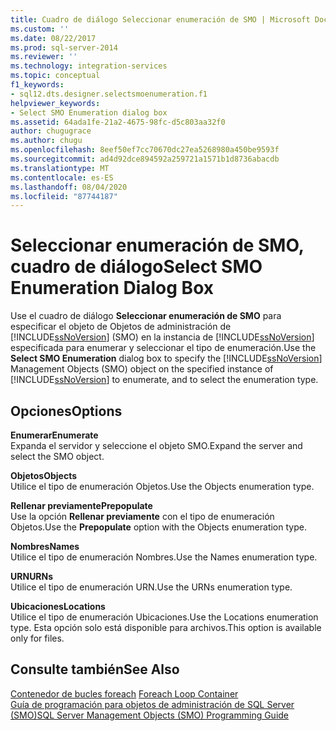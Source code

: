 ```yaml
---
title: Cuadro de diálogo Seleccionar enumeración de SMO | Microsoft Docs
ms.custom: ''
ms.date: 08/22/2017
ms.prod: sql-server-2014
ms.reviewer: ''
ms.technology: integration-services
ms.topic: conceptual
f1_keywords:
- sql12.dts.designer.selectsmoenumeration.f1
helpviewer_keywords:
- Select SMO Enumeration dialog box
ms.assetid: 64ada1fe-21a2-4675-98fc-d5c803aa32f0
author: chugugrace
ms.author: chugu
ms.openlocfilehash: 8eef50ef7cc70670dc27ea5268980a450be9593f
ms.sourcegitcommit: ad4d92dce894592a259721a1571b1d8736abacdb
ms.translationtype: MT
ms.contentlocale: es-ES
ms.lasthandoff: 08/04/2020
ms.locfileid: "87744187"
---
```

# <a name="select-smo-enumeration-dialog-box"></a><span data-ttu-id="df572-102">Seleccionar enumeración de SMO, cuadro de diálogo</span><span class="sxs-lookup"><span data-stu-id="df572-102">Select SMO Enumeration Dialog Box</span></span>
  <span data-ttu-id="df572-103">Use el cuadro de diálogo **Seleccionar enumeración de SMO** para especificar el objeto de Objetos de administración de [!INCLUDE[ssNoVersion](../includes/ssnoversion-md.md)] (SMO) en la instancia de [!INCLUDE[ssNoVersion](../includes/ssnoversion-md.md)] especificada para enumerar y seleccionar el tipo de enumeración.</span><span class="sxs-lookup"><span data-stu-id="df572-103">Use the **Select SMO Enumeration** dialog box to specify the [!INCLUDE[ssNoVersion](../includes/ssnoversion-md.md)] Management Objects (SMO) object on the specified instance of [!INCLUDE[ssNoVersion](../includes/ssnoversion-md.md)] to enumerate, and to select the enumeration type.</span></span>  
  
## <a name="options"></a><span data-ttu-id="df572-104">Opciones</span><span class="sxs-lookup"><span data-stu-id="df572-104">Options</span></span>  
 <span data-ttu-id="df572-105">**Enumerar**</span><span class="sxs-lookup"><span data-stu-id="df572-105">**Enumerate**</span></span>  
 <span data-ttu-id="df572-106">Expanda el servidor y seleccione el objeto SMO.</span><span class="sxs-lookup"><span data-stu-id="df572-106">Expand the server and select the SMO object.</span></span>  
  
 <span data-ttu-id="df572-107">**Objetos**</span><span class="sxs-lookup"><span data-stu-id="df572-107">**Objects**</span></span>  
 <span data-ttu-id="df572-108">Utilice el tipo de enumeración Objetos.</span><span class="sxs-lookup"><span data-stu-id="df572-108">Use the Objects enumeration type.</span></span>  
  
 <span data-ttu-id="df572-109">**Rellenar previamente**</span><span class="sxs-lookup"><span data-stu-id="df572-109">**Prepopulate**</span></span>  
 <span data-ttu-id="df572-110">Use la opción **Rellenar previamente** con el tipo de enumeración Objetos.</span><span class="sxs-lookup"><span data-stu-id="df572-110">Use the **Prepopulate** option with the Objects enumeration type.</span></span>  
  
 <span data-ttu-id="df572-111">**Nombres**</span><span class="sxs-lookup"><span data-stu-id="df572-111">**Names**</span></span>  
 <span data-ttu-id="df572-112">Utilice el tipo de enumeración Nombres.</span><span class="sxs-lookup"><span data-stu-id="df572-112">Use the Names enumeration type.</span></span>  
  
 <span data-ttu-id="df572-113">**URN**</span><span class="sxs-lookup"><span data-stu-id="df572-113">**URNs**</span></span>  
 <span data-ttu-id="df572-114">Utilice el tipo de enumeración URN.</span><span class="sxs-lookup"><span data-stu-id="df572-114">Use the URNs enumeration type.</span></span>  
  
 <span data-ttu-id="df572-115">**Ubicaciones**</span><span class="sxs-lookup"><span data-stu-id="df572-115">**Locations**</span></span>  
 <span data-ttu-id="df572-116">Utilice el tipo de enumeración Ubicaciones.</span><span class="sxs-lookup"><span data-stu-id="df572-116">Use the Locations enumeration type.</span></span> <span data-ttu-id="df572-117">Esta opción solo está disponible para archivos.</span><span class="sxs-lookup"><span data-stu-id="df572-117">This option is available only for files.</span></span>  
  
## <a name="see-also"></a><span data-ttu-id="df572-118">Consulte también</span><span class="sxs-lookup"><span data-stu-id="df572-118">See Also</span></span>  
 <span data-ttu-id="df572-119">[Contenedor de bucles foreach](control-flow/foreach-loop-container.md) </span><span class="sxs-lookup"><span data-stu-id="df572-119">[Foreach Loop Container](control-flow/foreach-loop-container.md) </span></span>  
 [<span data-ttu-id="df572-120">Guía de programación para objetos de administración de SQL Server &#40;SMO&#41;</span><span class="sxs-lookup"><span data-stu-id="df572-120">SQL Server Management Objects &#40;SMO&#41; Programming Guide</span></span>](../relational-databases/server-management-objects-smo/sql-server-management-objects-smo-programming-guide.md)  
  
  
